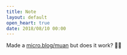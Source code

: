 ```yaml
---
title: Note
layout: default
open_heart: true
date: 2018/08/10 00:00
---
```


Made a [micro.blog/muan](https://micro.blog/muan) but does it work? 🙍🏻
